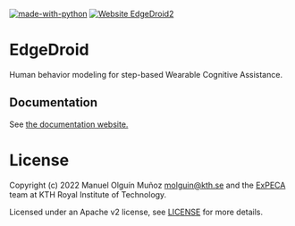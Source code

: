 [![made-with-python](https://img.shields.io/badge/Made%20with-Python-1f425f.svg)](https://www.python.org/)
[![Website EdgeDroid2](https://img.shields.io/website-up-down-green-red/http/shields.io.svg)](https://manuel.olguinmunoz.xyz/EdgeDroid2)

# EdgeDroid

Human behavior modeling for step-based Wearable Cognitive Assistance.

## Documentation

See [the documentation website.](https://manuel.olguinmunoz.xyz/EdgeDroid2)

# License

Copyright (c) 2022 Manuel Olguín Muñoz <molguin@kth.se> and the [ExPECA](https://expeca.proj.kth.se/) team at KTH Royal Institute of Technology.

Licensed under an Apache v2 license, see [LICENSE](LICENSE) for more details.

